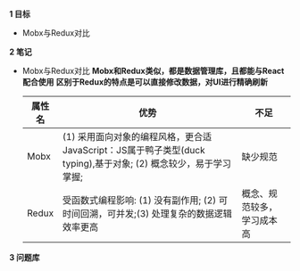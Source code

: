 
**1 目标**
* Mobx与Redux对比

**2 笔记**
* Mobx与Redux对比
    **Mobx和Redux类似，都是数据管理库，且都能与React配合使用**
    **区别于Redux的特点是可以直接修改数据，对UI进行精确刷新**

    属性名|优势|不足
    --|--|--|
    Mobx|(1) 采用面向对象的编程风格，更合适JavaScript：JS属于鸭子类型(duck typing),基于对象; (2) 概念较少，易于学习掌握;|缺少规范
    Redux|受函数式编程影响: (1) 没有副作用; (2) 可时间回溯，可并发;(3) 处理复杂的数据逻辑效率更高|概念、规范较多，学习成本高

**3 问题库**